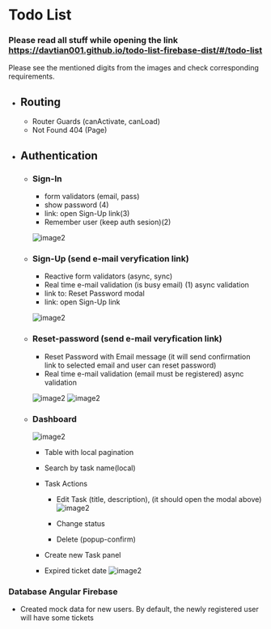 # Todo List 
 ### Please read all stuff while opening the link https://davtian001.github.io/todo-list-firebase-dist/#/todo-list


Please see the mentioned digits from the images and check corresponding requirements.


* ## Routing ##
  * Router Guards (canActivate, canLoad)
  * Not Found 404 (Page) 
  
  
* ## Authentication ##
   * ### Sign-In ###
     * form validators (email, pass)
     * show password (4)
     * link: open Sign-Up link(3)
     * Remember user (keep auth sesion)(2)

     ![image2](https://i.ibb.co/f8ZM3qc/sign-in.png)
      
  * ### Sign-Up (send e-mail veryfication link)
    * Reactive form validators (async, sync)
    * Real time e-mail validation (is busy email) (1) async validation
    * link to: Reset Password modal
    * link: open Sign-Up link

    ![image2](https://i.ibb.co/bNSxLv1/sign-uppng.png)
    
  * ### Reset-password (send e-mail veryfication link)
    * Reset Password with Email message (it will send confirmation link to selected email and user can reset password)
    * Real time e-mail validation (email must be registered) async validation

    ![image2](https://i.ibb.co/ZMfbGDk/reset-pass.png)
    ![image2](https://i.ibb.co/q0ngY1d/reset-pass1.png)
    
    
  * ### Dashboard
    ![image2](https://i.ibb.co/6ZdDQLk/table1png.png)
        
    * Table with local pagination
    * Search by task name(local)
    * Task Actions
      * Edit Task (title, description), (it should open the modal above)
        ![image2](https://i.ibb.co/phSgDsk/editPNG.png)
        
      * Change status
      * Delete (popup-confirm)
      
    * Create new Task panel
    * Expired ticket date
      ![image2](https://i.ibb.co/tDd42vT/table2.png)
  
  
### Database Angular Firebase ###
* Created mock data for new users. By default, the newly registered user will have some tickets
